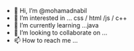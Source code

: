 - 👋 Hi, I’m @mohamadnabil
- 👀 I’m interested in ... css / html /js / c++
- 🌱 I’m currently learning ...java 
- 💞️ I’m looking to collaborate on ...
- 📫 How to reach me ...

<!---
mohamadnabil/mohamadnabil is a ✨ special ✨ repository because its `README.md` (this file) appears on your GitHub profile.
You can click the Preview link to take a look at your changes.
--->
